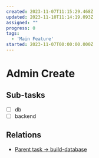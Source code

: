 ```yaml
---
created: 2023-11-07T11:15:29.468Z
updated: 2023-11-10T11:14:19.093Z
assigned: ""
progress: 0
tags:
  - 'Main Feature'
started: 2023-11-07T00:00:00.000Z
---
```


# Admin Create

## Sub-tasks

- [ ] db
- [ ] backend

## Relations

- [Parent task -> build-database](build-database.md)
